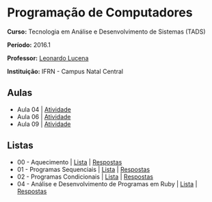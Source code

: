 # Programação de Computadores

**Curso:** Tecnologia em Análise e Desenvolvimento de Sistemas (TADS)

**Período:** 2016.1

**Professor:** [Leonardo Lucena](https://github.com/lrlucena)

**Instituição:** IFRN - Campus Natal Central


## Aulas
- Aula 04 | [Atividade](/atividades/aula-04)
- Aula 06 | [Atividade](/atividades/aula-06)
- Aula 09 | [Atividade](/atividades/aula-09)

## Listas
- 00 - Aquecimento | [Lista](/listas/00-aquecimento/00-aquecimento.pdf) | [Respostas](/listas/00-aquecimento)
- 01 - Programas Sequenciais | [Lista](/listas/01-programas-sequenciais/01-programas-sequenciais.pdf) | [Respostas](/listas/01-programas-sequenciais)
- 02 - Programas Condicionais | [Lista](/listas/02-programas-condicionais/02-programas-condicionais.pdf) | [Respostas](/listas/02-programas-condicionais)
- 04 - Análise e Desenvolvimento de Programas em Ruby | [Lista](/listas/04-analise-desenvolvimento/04-analise-desenvolvimento.pdf) | [Respostas](/listas/04-analise-desenvolvimento)
